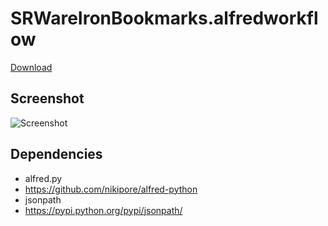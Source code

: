 SRWareIronBookmarks.alfredworkflow
==================================

[Download](https://raw.github.com/ts123/SRWareIronBookmarks.alfredworkflow/master/SRWareIronBookmarks.alfredworkflow)

## Screenshot

![Screenshot](https://raw.github.com/ts123/SRWareIronBookmarks.alfredworkflow/master/img/screen.png)

## Dependencies

- alfred.py 
 - https://github.com/nikipore/alfred-python
- jsonpath
 - https://pypi.python.org/pypi/jsonpath/
